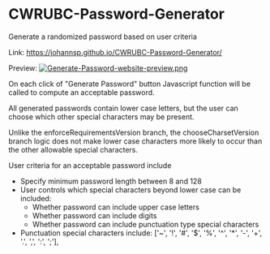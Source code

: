 # CWRUBC-Password-Generator
Generate a randomized password based on user criteria

Link:
https://johannsp.github.io/CWRUBC-Password-Generator/

Preview:
[![Generate-Password-website-preview.png](https://i.postimg.cc/LsYqQBnj/Generate-Password-website-preview.png)](https://postimg.cc/Nytf5X80)

On each click of "Generate Password" button Javascript function will be called
to compute an acceptable password.

All generated passwords contain lower case letters, but the user can choose
which other special characters may be present.

Unlike the enforceRequirementsVersion branch, the chooseCharsetVersion branch
logic does not make lower case characters more likely to occur than the other
allowable special characters.

User criteria for an acceptable password include
- Specify minimum password length between 8 and 128
- User controls which special characters beyond lower case can be included:
  - Whether password can include upper case letters
  - Whether password can include digits
  - Whether password can include punctuation type special characters
- Punctuation special characters include:
['~', '!', '#', '$', '%', '^', '\*', '-', '+', '.', ',', ':', ';'],
